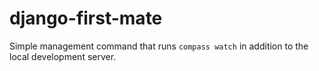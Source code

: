 django-first-mate
=================

Simple management command that runs `compass watch` in addition to the local development server.
